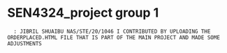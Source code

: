 # SEN4324_project group 1
      : JIBRIL SHUAIBU NAS/STE/20/1046 I CONTRIBUTED BY UPLOADING THE ORDERPLACED.HTML FILE THAT IS PART OF THE MAIN PROJECT AND MADE SOME ADJUSTMENTS
    
